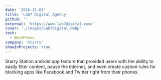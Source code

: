 ```yaml
---
date: '2016-11-01'
title: 'Lab7 Digital Agency'
github: ''
external: 'https://www.lab7digital.com/'
cover: './images/Lab7Digital.webp'
tech:
  - WordPress
company: 'Starry'
showInProjects: true
---
```


Starry Station android app feature that provided users with the ability to easily filter content, pause the internet, and even create custom rules for blocking apps like Facebook and Twitter right from their phones.
